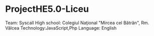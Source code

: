 # ProjectHE5.0-Liceu
Team: Syscall
High school: Colegiul Naţional "Mircea cel Bătrân", Rm. Vâlcea
Technology:JavaScript,Php
Language: English
